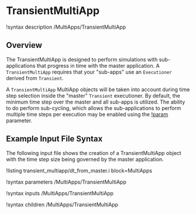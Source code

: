 # TransientMultiApp

!syntax description /MultiApps/TransientMultiApp

## Overview

The TransientMultiApp is designed to perform simulations with sub-applications that progress in
time with the master application.  A `TransientMultiApp` requires that your "sub-apps" use an
`Executioner` derived from `Transient`.

A `TransientMultiApp` MultiApp objects will be taken into account during time step selection inside
the "master" `Transient` executioner.  By default, the minimum time step over the master and all
sub-apps is utilized. The ability to do perform sub-cycling, which allows the sub-applications
to perform multiple time steps per execution may be enabled using the
[!param](/MultiApps/TransientMultiApp/sub_cycling) parameter.

## Example Input File Syntax

The following input file shows the creation of a TransientMultiApp object with the time step
size being governed by the master application.

!listing transient_multiapp/dt_from_master.i block=MultiApps

!syntax parameters /MultiApps/TransientMultiApp

!syntax inputs /MultiApps/TransientMultiApp

!syntax children /MultiApps/TransientMultiApp
